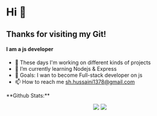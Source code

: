 <h1>  Hi 👋</h1>
<h2> Thanks for visiting my Git!</h2>
<h4>I am a js developer</h4>
<ul>
    <li>🔭 These days I'm working on different kinds of projects</li>
    <li>🌱 I’m currently learning Nodejs & Express</li>
    <li>🎯 Goals: I wan to become Full-stack developer on js</li>
    <li>📫 How to reach me <a href="mailto:sh.hussaini1378@gmail.com">sh.hussaini1378@gmail.com</a></li>
</ul>
**Github Stats:**

<p align="center">
  
  <img src="https://github-readme-stats.vercel.app/api?username=SayedHassan-Hussaini&hide=stars&show_icons=true&theme=dracula&line_height=32">
  <img src="https://github-readme-stats.vercel.app/api/top-langs/?username=SayedHassan-Hussaini&theme=dracula">

</p>

<!--
**SayedHassan-Hussaini/SayedHassan-Hussaini** is a ✨ _special_ ✨ repository because its `README.md` (this file) appears on your GitHub profile.

Here are some ideas to get you started:

- 🔭 These days I'm working on different kinds of projects
- 🌱 I’m currently learning Nodejs ...
- 👯 I’m looking to collaborate on ...
- 🤔 I’m looking for help with ...
- 💬 Ask me about ...
- 📫 How to reach me: ...
- 😄 Pronouns: ...
- ⚡ Fun fact: ...
-->
